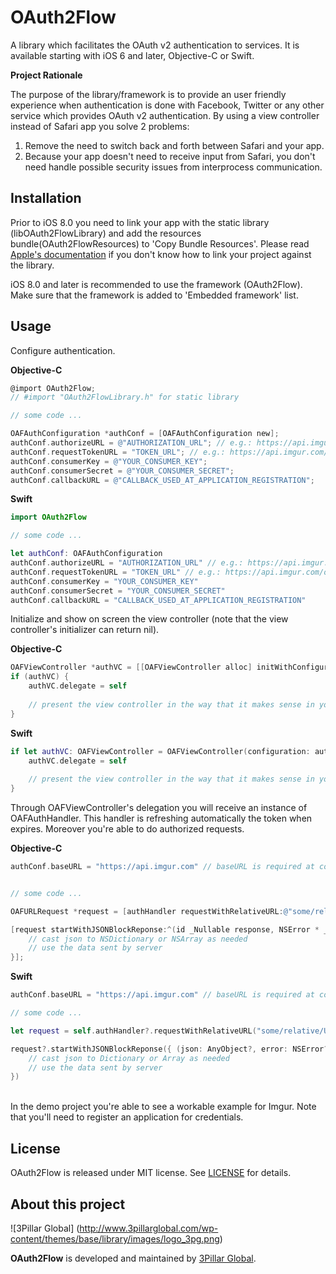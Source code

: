 # OAuth2Flow

A library which facilitates the OAuth v2 authentication to services. It is available starting with iOS 6 and later, Objective-C or Swift.

**Project Rationale**

The purpose of the library/framework is to provide an user friendly experience when authentication is done with Facebook, Twitter or any other service which provides OAuth v2 authentication. By using a view controller instead of Safari app you solve 2 problems:

1. Remove the need to switch back and forth between Safari and your app.
2. Because your app doesn't need to receive input from Safari, you don't need handle possible security issues from interprocess communication.

## Installation

Prior to iOS 8.0 you need to link your app with the static library (libOAuth2FlowLibrary) and add the resources bundle(OAuth2FlowResources) to 'Copy Bundle Resources'.
Please read [Apple's documentation](https://developer.apple.com/library/ios/technotes/iOSStaticLibraries/Articles/configuration.html) if you don't know how to link your project against the library.

iOS 8.0 and later is recommended to use the framework (OAuth2Flow). Make sure that the framework is added to 'Embedded framework' list.

## Usage

Configure authentication.

**Objective-C**

```objective-c
@import OAuth2Flow; 
// #import "OAuth2FlowLibrary.h" for static library

// some code ...

OAFAuthConfiguration *authConf = [OAFAuthConfiguration new];
authConf.authorizeURL = @"AUTHORIZATION_URL"; // e.g.: https://api.imgur.com/oauth2/authorize
authConf.requestTokenURL = "TOKEN_URL"; // e.g.: https://api.imgur.com/oauth2/token
authConf.consumerKey = @"YOUR_CONSUMER_KEY";
authConf.consumerSecret = @"YOUR_CONSUMER_SECRET";
authConf.callbackURL = @"CALLBACK_USED_AT_APPLICATION_REGISTRATION";
```

**Swift**

```swift
import OAuth2Flow 

// some code ...

let authConf: OAFAuthConfiguration
authConf.authorizeURL = "AUTHORIZATION_URL" // e.g.: https://api.imgur.com/oauth2/authorize
authConf.requestTokenURL = "TOKEN_URL" // e.g.: https://api.imgur.com/oauth2/token
authConf.consumerKey = "YOUR_CONSUMER_KEY"
authConf.consumerSecret = "YOUR_CONSUMER_SECRET"
authConf.callbackURL = "CALLBACK_USED_AT_APPLICATION_REGISTRATION"
```

Initialize and show on screen the view controller (note that the view controller's initializer can return nil).

**Objective-C**

```objective-c
OAFViewController *authVC = [[OAFViewController alloc] initWithConfiguration: authConf];
if (authVC) {
	authVC.delegate = self
	
	// present the view controller in the way that it makes sense in your application
}
```

**Swift**

```swift
if let authVC: OAFViewController = OAFViewController(configuration: authConf) {
	authVC.delegate = self
	
	// present the view controller in the way that it makes sense in your application
}
```

Through OAFViewController's delegation you will receive an instance of OAFAuthHandler. This handler is refreshing automatically the token when expires. Moreover you're able to do authorized requests.

**Objective-C**

```objective-c
authConf.baseURL = "https://api.imgur.com" // baseURL is required at configuration


// some code ...

OAFURLRequest *request = [authHandler requestWithRelativeURL:@"some/relative/URL"]; // e.g. viral photos from imgur: @"3/gallery/hot/viral/0.json"

[request startWithJSONBlockReponse:^(id _Nullable response, NSError * _Nullable error) {
	// cast json to NSDictionary or NSArray as needed
	// use the data sent by server
}];
```

**Swift**

```swift
authConf.baseURL = "https://api.imgur.com" // baseURL is required at configuration

// some code ...

let request = self.authHandler?.requestWithRelativeURL("some/relative/URL") // e.g. viral photos from imgur: "3/gallery/hot/viral/0.json" 

request?.startWithJSONBlockReponse({ (json: AnyObject?, error: NSError?) -> Void in
	// cast json to Dictionary or Array as needed
	// use the data sent by server
})
```

<br/>
In the demo project you're able to see a workable example for Imgur. Note that you'll need to register an application for credentials.
<br/>

## License

OAuth2Flow is released under MIT license. See [LICENSE](LICENSE) for details.  

## About this project

![3Pillar Global] (http://www.3pillarglobal.com/wp-content/themes/base/library/images/logo_3pg.png)

**OAuth2Flow** is developed and maintained by [3Pillar Global](http://www.3pillarglobal.com/).
